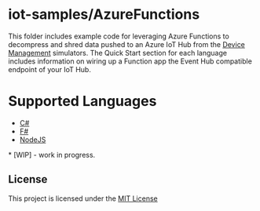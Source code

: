 # iot-samples/AzureFunctions
This folder includes example code for leveraging Azure Functions to decompress and shred data pushed to an Azure IoT Hub from the [Device Management](/DeviceManagement) simulators.  The Quick Start section for each language includes information on wiring up a Function app the Event Hub compatible endpoint of your IoT Hub.  

# Supported Languages
* [C#](/AzureFunctions/csharp)
* [F#](/AzureFunctions/fsharp)
* [NodeJS](/AzureFunctions/nodejs)

\* [WIP] - work in progress.

## License
This project is licensed under the [MIT License](/LICENSE.txt)